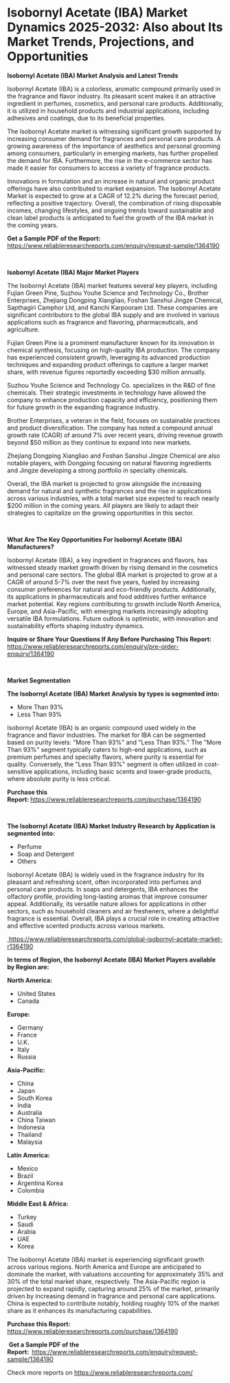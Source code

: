 <p><h1>Isobornyl Acetate (IBA) Market Dynamics 2025-2032: Also about Its Market Trends, Projections, and Opportunities</h1></p><p><strong>Isobornyl Acetate (IBA) Market Analysis and Latest Trends</strong></p>
<p><p>Isobornyl Acetate (IBA) is a colorless, aromatic compound primarily used in the fragrance and flavor industry. Its pleasant scent makes it an attractive ingredient in perfumes, cosmetics, and personal care products. Additionally, it is utilized in household products and industrial applications, including adhesives and coatings, due to its beneficial properties.</p><p>The Isobornyl Acetate market is witnessing significant growth supported by increasing consumer demand for fragrances and personal care products. A growing awareness of the importance of aesthetics and personal grooming among consumers, particularly in emerging markets, has further propelled the demand for IBA. Furthermore, the rise in the e-commerce sector has made it easier for consumers to access a variety of fragrance products.</p><p>Innovations in formulation and an increase in natural and organic product offerings have also contributed to market expansion. The Isobornyl Acetate Market is expected to grow at a CAGR of 12.2% during the forecast period, reflecting a positive trajectory. Overall, the combination of rising disposable incomes, changing lifestyles, and ongoing trends toward sustainable and clean label products is anticipated to fuel the growth of the IBA market in the coming years.</p></p>
<p><strong>Get a Sample PDF of the Report:&nbsp;</strong> <a href="https://www.reliableresearchreports.com/enquiry/request-sample/1364190?utm_campaign=3077&utm_medium=2&utm_source=Github&utm_content=ia&utm_term=27032025&utm_id=isobornyl-acetate-iba">https://www.reliableresearchreports.com/enquiry/request-sample/1364190</a></p>
<p>&nbsp;</p>
<p><strong>Isobornyl Acetate (IBA) Major Market Players</strong></p>
<p><p>The Isobornyl Acetate (IBA) market features several key players, including Fujian Green Pine, Suzhou Youhe Science and Technology Co., Brother Enterprises, Zhejiang Dongping Xiangliao, Foshan Sanshui Jingze Chemical, Sapthagiri Camphor Ltd, and Kanchi Karpooram Ltd. These companies are significant contributors to the global IBA supply and are involved in various applications such as fragrance and flavoring, pharmaceuticals, and agriculture.</p><p>Fujian Green Pine is a prominent manufacturer known for its innovation in chemical synthesis, focusing on high-quality IBA production. The company has experienced consistent growth, leveraging its advanced production techniques and expanding product offerings to capture a larger market share, with revenue figures reportedly exceeding $30 million annually.</p><p>Suzhou Youhe Science and Technology Co. specializes in the R&D of fine chemicals. Their strategic investments in technology have allowed the company to enhance production capacity and efficiency, positioning them for future growth in the expanding fragrance industry.</p><p>Brother Enterprises, a veteran in the field, focuses on sustainable practices and product diversification. The company has noted a compound annual growth rate (CAGR) of around 7% over recent years, driving revenue growth beyond $50 million as they continue to expand into new markets.</p><p>Zhejiang Dongping Xiangliao and Foshan Sanshui Jingze Chemical are also notable players, with Dongping focusing on natural flavoring ingredients and Jingze developing a strong portfolio in specialty chemicals. </p><p>Overall, the IBA market is projected to grow alongside the increasing demand for natural and synthetic fragrances and the rise in applications across various industries, with a total market size expected to reach nearly $200 million in the coming years. All players are likely to adapt their strategies to capitalize on the growing opportunities in this sector.</p></p>
<p>&nbsp;</p>
<p><strong>What Are The Key Opportunities For Isobornyl Acetate (IBA) Manufacturers?</strong></p>
<p><p>Isobornyl Acetate (IBA), a key ingredient in fragrances and flavors, has witnessed steady market growth driven by rising demand in the cosmetics and personal care sectors. The global IBA market is projected to grow at a CAGR of around 5-7% over the next five years, fueled by increasing consumer preferences for natural and eco-friendly products. Additionally, its applications in pharmaceuticals and food additives further enhance market potential. Key regions contributing to growth include North America, Europe, and Asia-Pacific, with emerging markets increasingly adopting versatile IBA formulations. Future outlook is optimistic, with innovation and sustainability efforts shaping industry dynamics.</p></p>
<p><strong>Inquire or Share Your Questions If Any Before Purchasing This Report:</strong> <a href="https://www.reliableresearchreports.com/enquiry/pre-order-enquiry/1364190?utm_campaign=3077&utm_medium=2&utm_source=Github&utm_content=ia&utm_term=27032025&utm_id=isobornyl-acetate-iba">https://www.reliableresearchreports.com/enquiry/pre-order-enquiry/1364190</a></p>
<p>&nbsp;</p>
<p><strong>Market Segmentation</strong></p>
<p><strong>The Isobornyl Acetate (IBA) Market Analysis by types is segmented into:</strong></p>
<p><ul><li>More Than 93%</li><li>Less Than 93%</li></ul></p>
<p><p>Isobornyl Acetate (IBA) is an organic compound used widely in the fragrance and flavor industries. The market for IBA can be segmented based on purity levels: "More Than 93%" and "Less Than 93%." The "More Than 93%" segment typically caters to high-end applications, such as premium perfumes and specialty flavors, where purity is essential for quality. Conversely, the "Less Than 93%" segment is often utilized in cost-sensitive applications, including basic scents and lower-grade products, where absolute purity is less critical.</p></p>
<p><strong>Purchase this Report:&nbsp;</strong><a href="https://www.reliableresearchreports.com/purchase/1364190?utm_campaign=3077&utm_medium=2&utm_source=Github&utm_content=ia&utm_term=27032025&utm_id=isobornyl-acetate-iba">https://www.reliableresearchreports.com/purchase/1364190</a></p>
<p>&nbsp;</p>
<p><strong>The Isobornyl Acetate (IBA) Market Industry Research by Application is segmented into:</strong></p>
<p><ul><li>Perfume</li><li>Soap and Detergent</li><li>Others</li></ul></p>
<p><p>Isobornyl Acetate (IBA) is widely used in the fragrance industry for its pleasant and refreshing scent, often incorporated into perfumes and personal care products. In soaps and detergents, IBA enhances the olfactory profile, providing long-lasting aromas that improve consumer appeal. Additionally, its versatile nature allows for applications in other sectors, such as household cleaners and air fresheners, where a delightful fragrance is essential. Overall, IBA plays a crucial role in creating attractive and effective scented products across various markets.</p></p>
<p><a href="https://www.reliableresearchreports.com/global-isobornyl-acetate-market-r1364190?utm_campaign=3077&utm_medium=2&utm_source=Github&utm_content=ia&utm_term=27032025&utm_id=isobornyl-acetate-iba">&nbsp;https://www.reliableresearchreports.com/global-isobornyl-acetate-market-r1364190</a></p>
<p><strong>In terms of Region, the Isobornyl Acetate (IBA) Market Players available by Region are:</strong></p>
<p>
    <p> <strong> North America: </strong>
        <ul>
            <li>United States</li>
            <li>Canada</li>
        </ul>
        </p> 
    <p> <strong> Europe: </strong>
        <ul>
            <li>Germany</li>
            <li>France</li>
            <li>U.K.</li>
            <li>Italy</li>
            <li>Russia</li>
        </ul>
        </p> 
    <p> <strong> Asia-Pacific: </strong>
        <ul>
            <li>China</li>
            <li>Japan</li>
            <li>South Korea</li>
            <li>India</li>
            <li>Australia</li>
            <li>China Taiwan</li>
            <li>Indonesia</li>
            <li>Thailand</li>
            <li>Malaysia</li>
        </ul>
        </p> 
    <p> <strong> Latin America: </strong>
        <ul>
            <li>Mexico</li>
            <li>Brazil</li>
            <li>Argentina Korea</li>
            <li>Colombia</li>
        </ul>
        </p> 
    <p> <strong> Middle East & Africa: </strong>
        <ul>
            <li>Turkey</li>
            <li>Saudi</li>
            <li>Arabia</li>
            <li>UAE</li>
            <li>Korea</li>
        </ul>
    </p>
    </p>
<p><p>The Isobornyl Acetate (IBA) market is experiencing significant growth across various regions. North America and Europe are anticipated to dominate the market, with valuations accounting for approximately 35% and 30% of the total market share, respectively. The Asia-Pacific region is projected to expand rapidly, capturing around 25% of the market, primarily driven by increasing demand in fragrance and personal care applications. China is expected to contribute notably, holding roughly 10% of the market share as it enhances its manufacturing capabilities.</p></p>
<p><strong>Purchase this Report: </strong><a href="https://www.reliableresearchreports.com/purchase/1364190?utm_campaign=3077&utm_medium=2&utm_source=Github&utm_content=ia&utm_term=27032025&utm_id=isobornyl-acetate-iba">https://www.reliableresearchreports.com/purchase/1364190</a></p>
<p>&nbsp;<strong>Get a Sample PDF of the Report:&nbsp;&nbsp;</strong><a href="https://www.reliableresearchreports.com/enquiry/request-sample/1364190?utm_campaign=3077&utm_medium=2&utm_source=Github&utm_content=ia&utm_term=27032025&utm_id=isobornyl-acetate-iba">https://www.reliableresearchreports.com/enquiry/request-sample/1364190</a></p>
<p><strong></strong></p>
<p>Check more reports on <a href="https://www.reliableresearchreports.com/?utm_campaign=3077&utm_medium=2&utm_source=Github&utm_content=ia&utm_term=27032025&utm_id=isobornyl-acetate-iba">https://www.reliableresearchreports.com/</a></p>